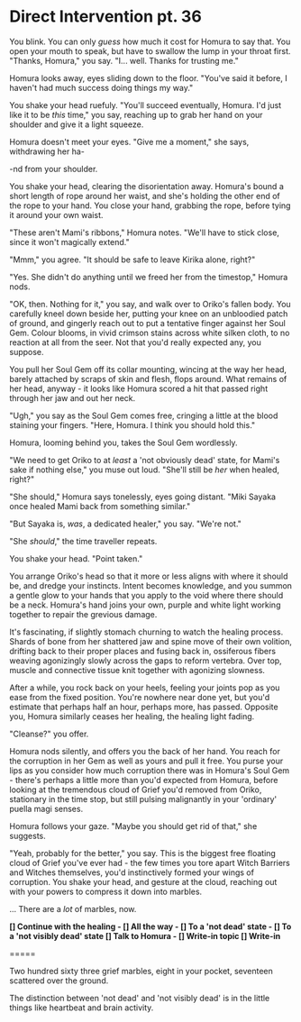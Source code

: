 # Direct Intervention pt. 36

You blink. You can only *guess* how much it cost for Homura to say that. You open your mouth to speak, but have to swallow the lump in your throat first. "Thanks, Homura," you say. "I... well. Thanks for trusting me."

Homura looks away, eyes sliding down to the floor. "You've said it before, I haven't had much success doing things my way."

You shake your head ruefuly. "You'll succeed eventually, Homura. I'd just like it to be *this* time," you say, reaching up to grab her hand on your shoulder and give it a light squeeze.

Homura doesn't meet your eyes. "Give me a moment," she says, withdrawing her ha-

-nd from your shoulder.

You shake your head, clearing the disorientation away. Homura's bound a short length of rope around her waist, and she's holding the other end of the rope to your hand. You close your hand, grabbing the rope, before tying it around your own waist.

"These aren't Mami's ribbons," Homura notes. "We'll have to stick close, since it won't magically extend."

"Mmm," you agree. "It should be safe to leave Kirika alone, right?"

"Yes. She didn't do anything until we freed her from the timestop," Homura nods.

"OK, then. Nothing for it," you say, and walk over to Oriko's fallen body. You carefully kneel down beside her, putting your knee on an unbloodied patch of ground, and gingerly reach out to put a tentative finger against her Soul Gem. Colour blooms, in vivid crimson stains across white silken cloth, to no reaction at all from the seer. Not that you'd really expected any, you suppose.

You pull her Soul Gem off its collar mounting, wincing at the way her head, barely attached by scraps of skin and flesh, flops around. What remains of her head, anyway - it looks like Homura scored a hit that passed right through her jaw and out her neck.

"Ugh," you say as the Soul Gem comes free, cringing a little at the blood staining your fingers. "Here, Homura. I think you should hold this."

Homura, looming behind you, takes the Soul Gem wordlessly.

"We need to get Oriko to at *least* a 'not obviously dead' state, for Mami's sake if nothing else," you muse out loud. "She'll still be *her* when healed, right?"

"She should," Homura says tonelessly, eyes going distant. "Miki Sayaka once healed Mami back from something similar."

"But Sayaka is, *was*, a dedicated healer," you say. "We're not."

"She *should*," the time traveller repeats.

You shake your head. "Point taken."

You arrange Oriko's head so that it more or less aligns with where it should be, and dredge your instincts. Intent becomes knowledge, and you summon a gentle glow to your hands that you apply to the void where there should be a neck. Homura's hand joins your own, purple and white light working together to repair the grevious damage.

It's fascinating, if slightly stomach churning to watch the healing process. Shards of bone from her shattered jaw and spine move of their own volition, drifting back to their proper places and fusing back in, ossiferous fibers weaving agonizingly slowly across the gaps to reform vertebra. Over top, muscle and connective tissue knit together with agonizing slowness.

After a while, you rock back on your heels, feeling your joints pop as you ease from the fixed position. You're nowhere near done yet, but you'd estimate that perhaps half an hour, perhaps more, has passed. Opposite you, Homura similarly ceases her healing, the healing light fading.

"Cleanse?" you offer.

Homura nods silently, and offers you the back of her hand. You reach for the corruption in her Gem as well as yours and pull it free. You purse your lips as you consider how much corruption there was in Homura's Soul Gem - there's perhaps a little more than you'd expected from Homura, before looking at the tremendous cloud of Grief you'd removed from Oriko, stationary in the time stop, but still pulsing malignantly in your 'ordinary' puella magi senses.

Homura follows your gaze. "Maybe you should get rid of that," she suggests.

"Yeah, probably for the better," you say. This is the biggest free floating cloud of Grief you've ever had - the few times you tore apart Witch Barriers and Witches themselves, you'd instinctively formed your wings of corruption. You shake your head, and gesture at the cloud, reaching out with your powers to compress it down into marbles.

... There are a *lot* of marbles, now.

**\[] Continue with the healing
\- \[] All the way
\- \[] To a 'not dead' state
\- \[] To a 'not visibly dead' state
\[] Talk to Homura
\- \[] Write-in topic
\[] Write-in**

\=====​

Two hundred sixty three grief marbles, eight in your pocket, seventeen scattered over the ground.

The distinction between 'not dead' and 'not visibly dead' is in the little things like heartbeat and brain activity.
